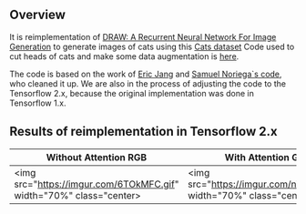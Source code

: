 ## Overview
It is reimplementation of [DRAW: A Recurrent Neural Network For Image Generation](https://arxiv.org/abs/1502.04623 "DRAW: A Recurrent Neural Network For Image Generation") to generate images of cats using this [Cats dataset](https://www.kaggle.com/crawford/cat-dataset "Cats dataset")
Code used to cut heads of cats and make some data augmentation is [here](https://github.com/aleju/cat-generator/tree/master/dataset "here").

The code is based on the work of [Eric Jang](https://blog.evjang.com/2016/06/understanding-and-implementing.html "Eric Jang") and [Samuel Noriega`s code](https://medium.com/3blades-blog/draw-a-recurrent-neural-network-for-image-generation-725b39ef824f "Samuel Noriega'c code"), who cleaned it up.
We are also in the process of adjusting the code to the Tensorflow 2.x, because the original implementation was done in Tensorflow 1.x.

## Results of reimplementation in Tensorflow 2.x
| Without Attention RGB  | With Attention Gray |
| ------------- | ------------- |
| <img src="https://imgur.com/6TOkMFC.gif" width="70%" class="center> | <img src="https://imgur.com/nVKaYhw.gif" width="70%" class="center> |
